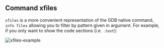 ## Command xfiles ##

`xfiles` is a more convenient representation of the GDB native command, `info
files` allowing you to filter by pattern given in argument. For example, if you
only want to show the code sections (i.e. `.text`):

![xfiles-example](https://i.imgur.com/lelnJ5B.png)
